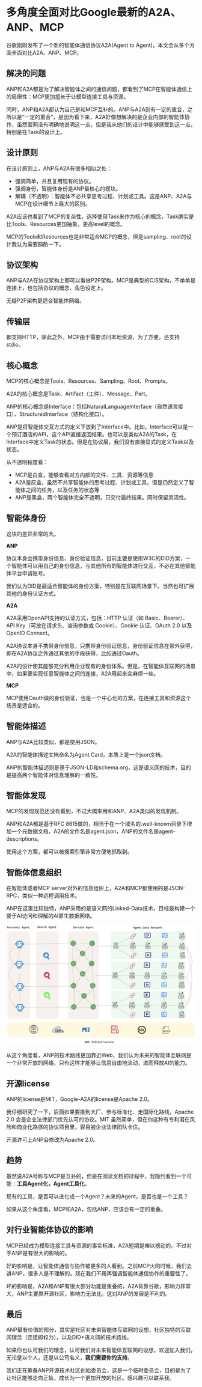 # 多角度全面对比Google最新的A2A、ANP、MCP

谷歌刚刚发布了一个新的智能体通信协议A2A(Agent to Agent)，本文会从多个方面全面对比A2A、ANP、MCP。

## 解决的问题

ANP和A2A都是为了解决智能体之间的通信问题，都看到了MCP在智能体通信上的局限性：MCP更加擅长于让模型连接工具与资源。

同时，ANP和A2A都认为自己是和MCP互补的。ANP与A2A则有一定的重合，之所以是“一定的重合”，是因为看下来，A2A好像想解决的是企业内部的智能体协作，虽然官网没有明确地说明这一点，但是我从他们的设计中能够感受到这一点，特别是在Task的设计上。

## 设计原则

在设计原则上，ANP与A2A有很多相似之处：
- 强调简单，并且复用现有的协议。
- 强调身份，智能体身份是ANP最核心的模块。
- 解耦（不透明）：智能体不必共享思考过程、计划或工具。这是ANP、A2A与MCP在设计细节上最大的区别。

A2A应该也看到了MCP的复杂性，选择使用Task来作为核心的概念，Task确实是比Tools、Resources更加抽象，更高level的概念。

MCP的Tools和Resources也是非常适合MCP的概念，但是sampling、root的设计我认为需要斟酌一下。

## 协议架构

ANP与A2A在协议架构上都可以看做P2P架构。MCP是典型的C/S架构，不单单是连接上，也包括协议的概念、角色设定上。

无疑P2P架构更适合智能体网络。

## 传输层

都支持HTTP，除此之外，MCP由于需要访问本地资源，为了方便，还支持stdio。

## 核心概念

MCP的核心概念是Tools、Resources、Sampling、Root、Prompts。

A2A的核心概念是Task、Artifact（工件）、Message、Part。

ANP的核心概念是Interface：包括NaturalLanguageInterface（自然语言接口）、StructuredInterface（结构化接口）。

ANP是将智能体交互方式的定义下放到了Interface中。比如，Interface可以是一个预订酒店的API，这个API直接返回结果。也可以是类似A2A的Task，在Interface中定义Task的状态。但是在协议层，我们没有直接显式的定义Task以及状态。

从不透明程度看：
- MCP是白盒，能够查看对方内部的文件、工具、资源等信息
- A2A是灰盒，虽然不共享智能体的思考过程、计划或工具，但是仍然定义了智能体之间的任务，以及任务的状态等
- ANP是黑盒，两个智能体完全不透明，只交付最终结果。同时保留灵活性。

## 智能体身份

这块的差异非常的大。

**ANP**

协议本身会携带身份信息、身份验证信息，目前主要是使用W3C的DID方案，一个智能体可以用自己的身份信息，与其他所有的智能体进行交互，不必在其他智能体平台申请账号。

我们认为DID是最适合智能体的身份方案，特别是在互联网场景下。当然也可扩展其他的身份认证方式。

**A2A**

A2A采用OpenAPI支持的认证方式，包括：HTTP 认证（如 Basic、Bearer）、API Key（可放在请求头、查询参数或 Cookie）、Cookie 认证、OAuth 2.0 以及 OpenID Connect。

A2A协议本身不携带身份信息，只携带身份验证信息，身份验证信息在带外获得，即在A2A协议之外通过其他的手段获得，比如通过Oauth。

A2A的设计使其能够充分利用企业现有的身份体系。但是，在智能体互联网的场景中，如果要实现任意智能体之间的连接，A2A用起来会麻烦一些。

**MCP**

MCP使用Oauth做的身份验证，也是一个中心化的方案，在连接工具和资源这个场景是适合的。

## 智能体描述

ANP与A2A比较类似，都是使用JSON。

A2A的智能体描述文档命名为Agent Card，本质上是一个json文档。

ANP的智能体描述则是基于JSON-LD和schema.org，这是语义网的技术，目的是提高两个智能体对信息理解的一致性。

## 智能体发现

MCP的发现规范还没有看到，不过大概率用和ANP、A2A类似的发现机制。

ANP和A2A都是基于RFC 8615做的，相当于在一个域名的.well-known目录下增加一个元数据文档，A2A的文件名是agent.json，ANP的文件名是agent-descriptions。

使用这个方案，都可以被搜索引擎非常方便地抓取到。

## 智能体信息组织

在智能体或者MCP server对外的信息组织上，A2A和MCP都使用的是JSON-RPC，类似一种远程调用技术。

ANP在这里比较独特，ANP采用的是语义网的Linked-Data技术，目标是构建一个便于AI访问和理解的AI原生数据网络。

![](/blogs/images/ai-native-network.png)

从这个角度看，ANP的技术路线更加靠近Web，我们认为未来的智能体互联网是一个非常开放的网络，只有这样才能够让信息自由地流动，进而释放AI的能力。


## 开源license

ANP的license是MIT，Google-A2A的license是Apache 2.0。

我仔细研究了一下，后面如果要推到大厂、参与标准化、走国际化路线，Apache 2.0 会是企业法律部门优先认可的协议。MIT 虽然简单，但在你这种有专利潜在风险和商业化路径的协议项目里，容易被企业法律团队卡住。

开源许可上ANP会修改为Apache 2.0。

## 趋势

虽然说A2A号称与MCP是互补的，但是在阅读文档的过程中，我隐约看到一个可能：**工具Agent化，Agent工具化**。

现有的工具，是否可以进化成一个Agent？未来的Agent，是否也是一个工具？

如果从这个角度看，MCP和A2A，包括ANP，应该会有一定的重叠。

## 对行业智能体协议的影响

MCP已经成为模型连接工具与资源的事实标准，A2A短期是难以撼动的。不过对于ANP是有很大的影响的。

好的影响是，让智能体通信与协作被更多的人看到。之前MCP火的时候，我们去讲ANP，很多人是不理解的。现在我们不用再强调智能体通信协作的重要性了。

坏的影响是，A2A和ANP有很大部分功能是重叠的，A2A背靠谷歌，影响力非常大，ANP主要靠开源社区，影响力无法比。这对ANP的发展是不利的。

## 最后

ANP最有价值的部分，其实是社区对未来智能体互联网的设想，社区独特的互联网理念（连接即权力），以及DID+语义网的技术路线。

如果你也认可我们的理念，认可我们对未来智能体互联网的设想，欢迎加入我们，无论是以个人，还是以公司名义，**我们需要你的支持**。

我们正在筹备ANP开源技术社区创始委员会，这是一个临时委员会，目的是为了让社区能够走向正轨，成长为一个更加开放的社区。感兴趣可以联系我。

